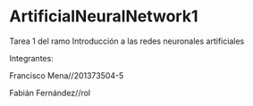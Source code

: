 # ArtificialNeuralNetwork1
Tarea 1 del ramo Introducción a las redes neuronales artificiales

Integrantes:  

Francisco Mena//201373504-5  

Fabián Fernández//rol  
